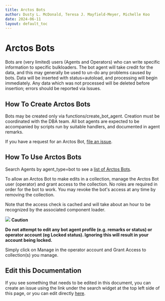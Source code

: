 ```yaml
---
title: Arctos Bots
author: Dusty L. McDonald, Teresa J. Mayfield-Meyer, Michelle Koo
date: 2024-06-11
layout: default_toc
---
```


# Arctos Bots

Bots are (very limited) users (Agents and Operators) who can write specific information to specific bulkloaders. The bot agent will take credit for the data, and this may generally be used to un-do any problems caused by bots. Data will be inserted with status=autoload, and processing will begin immediately. Any data which was not processed will be deleted before insertion; errors should be reported via Issues.

## How To Create Arctos Bots

Bots may be created only via functions/create_bot_agent. Creation must be coordinated with the DBA team. All bot agents are expected to be accompanied by scripts run by suitable handlers, and documented in agent remarks.

If you have a request for an Arctos Bot, [file an issue](https://github.com/ArctosDB/arctos/issues/new).

## How To Use Arctos Bots

Search Agents by agent_type=bot to see a [list of Arctos Bots](https://arctos.database.museum/agent.cfm?agent_type=bot&include_verbatim=false&include_bad_dup=false).

To allow an Arctos Bot to make edits in a collection, manage the Arctos Bot user (operator) and grant access to the collection. No roles are required in order for the bot to work. You may revoke the bot's access at any time by removing the collection.

Note that the access check is cached and will take about an hour to be recognized by the associated component loader.

![](https://raw.Githubusercontent.com/ArctosDB/documentation-wiki/gh-pages/tutorial_images/Bear%20Caution.jpg) **Caution**

**Do not attempt to edit any bot agent profile (e.g. remarks or status) or operator account (eg Locked status). Ignoring this will result in your account being locked.** 

Simply click on Manage in the operator account and Grant Access to collection(s) you manage.

## Edit this Documentation

If you see something that needs to be edited in this document, you can create an issue using the link under the search widget at the top left side of this page, or you can edit directly <a href="https://github.com/ArctosDB/documentation-wiki/edit/gh-pages/_documentation/bot.markdown" target="_blank">here</a>.
